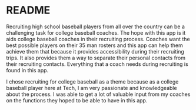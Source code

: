 # README

Recruiting high school baseball players from all over the country can be a challenging task for college baseball coaches. The hope with this app is it aids college baseball coaches in their recruiting process. 
Coaches want the best possible players on their 35 man rosters and this app can help them achieve them that because it provides accessibility during their recruiting trips. 
It also provides them a way to separate their personal contacts from their recruiting contacts. Everything that a coach needs during recruiting is found in this app.

I chose recruiting for college baseball as a theme because as a college baseball player here at Tech, I am very passionate and knowledgeable about the process. 
I was able to get a lot of valuable input from my coaches on the functions they hoped to be able to have in this app. 

